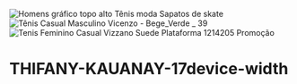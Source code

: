 ![Homens gráfico topo alto Tênis moda Sapatos de skate](https://user-images.githubusercontent.com/129421005/236278485-ae59ff3c-7c6d-487e-b309-2c0707bad708.jpeg)
![Tênis Casual Masculino Vicenzo - Bege_Verde _ 39](https://user-images.githubusercontent.com/129421005/236278660-f9ce8957-3829-49f3-9320-cac792d7e52c.jpeg)
![Tenis Feminino Casual Vizzano Suede Plataforma 1214205 Promoção](https://user-images.githubusercontent.com/129421005/236278792-7dc123e1-d666-4dfc-9415-744df8f0d0f4.jpeg)
# THIFANY-KAUANAY-17device-width
